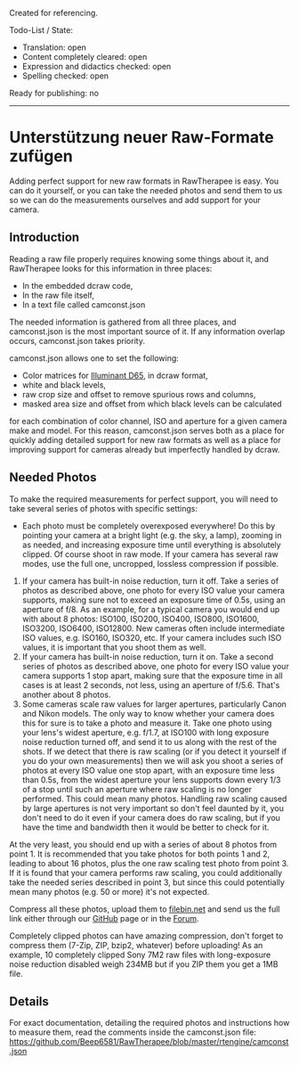 Created for referencing.

Todo-List / State:

- Translation: open
- Content completely cleared: open
- Expression and didactics checked: open
- Spelling checked: open

Ready for publishing: no

------------------------------------------------------------------------

# Unterstützung neuer Raw-Formate zufügen

Adding perfect support for new raw formats in RawTherapee is easy. You
can do it yourself, or you can take the needed photos and send them to
us so we can do the measurements ourselves and add support for your
camera.

## Introduction

Reading a raw file properly requires knowing some things about it, and
RawTherapee looks for this information in three places:

- In the embedded dcraw code,
- In the raw file itself,
- In a text file called camconst.json

The needed information is gathered from all three places, and
camconst.json is the most important source of it. If any information
overlap occurs, camconst.json takes priority.

camconst.json allows one to set the following:

- Color matrices for [Illuminant
  D65](http://en.wikipedia.org/wiki/Illuminant_D65), in dcraw format,
- white and black levels,
- raw crop size and offset to remove spurious rows and columns,
- masked area size and offset from which black levels can be calculated

for each combination of color channel, ISO and aperture for a given
camera make and model. For this reason, camconst.json serves both as a
place for quickly adding detailed support for new raw formats as well as
a place for improving support for cameras already but imperfectly
handled by dcraw.

## Needed Photos

To make the required measurements for perfect support, you will need to
take several series of photos with specific settings:

- Each photo must be completely overexposed everywhere! Do this by
  pointing your camera at a bright light (e.g. the sky, a lamp), zooming
  in as needed, and increasing exposure time until everything is
  absolutely clipped. Of course shoot in raw mode. If your camera has
  several raw modes, use the full one, uncropped, lossless compression
  if possible.

1.  If your camera has built-in noise reduction, turn it off. Take a
    series of photos as described above, one photo for every ISO value
    your camera supports, making sure not to exceed an exposure time of
    0.5s, using an aperture of f/8. As an example, for a typical camera
    you would end up with about 8 photos: ISO100, ISO200, ISO400,
    ISO800, ISO1600, ISO3200, ISO6400, ISO12800. New cameras often
    include intermediate ISO values, e.g. ISO160, ISO320, etc. If your
    camera includes such ISO values, it is important that you shoot them
    as well.
2.  If your camera has built-in noise reduction, turn it on. Take a
    second series of photos as described above, one photo for every ISO
    value your camera supports 1 stop apart, making sure that the
    exposure time in all cases is at least 2 seconds, not less, using an
    aperture of f/5.6. That's another about 8 photos.
3.  Some cameras scale raw values for larger apertures, particularly
    Canon and Nikon models. The only way to know whether your camera
    does this for sure is to take a photo and measure it. Take one photo
    using your lens's widest aperture, e.g. f/1.7, at ISO100 with long
    exposure noise reduction turned off, and send it to us along with
    the rest of the shots. If we detect that there is raw scaling (or if
    you detect it yourself if you do your own measurements) then we will
    ask you shoot a series of photos at every ISO value one stop apart,
    with an exposure time less than 0.5s, from the widest aperture your
    lens supports down every 1/3 of a stop until such an aperture where
    raw scaling is no longer performed. This could mean many photos.
    Handling raw scaling caused by large apertures is not very important
    so don't feel daunted by it, you don't need to do it even if your
    camera does do raw scaling, but if you have the time and bandwidth
    then it would be better to check for it.

At the very least, you should end up with a series of about 8 photos
from point 1. It is recommended that you take photos for both points 1
and 2, leading to about 16 photos, plus the one raw scaling test photo
from point 3. If it is found that your camera performs raw scaling, you
could additionally take the needed series described in point 3, but
since this could potentially mean many photos (e.g. 50 or more) it's not
expected.

Compress all these photos, upload them to
[filebin.net](http://filebin.net/) and send us the full link either
through our [GitHub](https://github.com/Beep6581/RawTherapee/issues/new)
page or in the [Forum](http://rawtherapee.com/forum).

Completely clipped photos can have amazing compression, don't forget to
compress them (7-Zip, ZIP, bzip2, whatever) before uploading! As an
example, 10 completely clipped Sony 7M2 raw files with long-exposure
noise reduction disabled weigh 234MB but if you ZIP them you get a 1MB
file.

## Details

For exact documentation, detailing the required photos and instructions
how to measure them, read the comments inside the camconst.json file:
<https://github.com/Beep6581/RawTherapee/blob/master/rtengine/camconst.json>